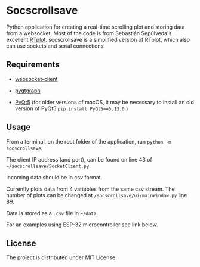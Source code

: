 # Socscrollsave

Python application for creating a real-time scrolling plot and storing data from a websocket.
Most of the code is from  Sebastián Sepúlveda's excellent [RTplot](https://github.com/ssepulveda/esp_32). socscrollsave is a simplified version of RTplot, which also can use sockets and serial connections.


## Requirements
- [websocket-client](https://pypi.org/project/websocket_client/)

- [pyqtgraph](http://www.pyqtgraph.org/)

- [PyQt5](https://www.riverbankcomputing.com/software/pyqt/) (for older versions of macOS, it may be necessary to install an old version of PyQt5 `pip install PyQt5==5.13.0` )


## Usage
From a terminal, on the root folder of the application, run `python -m socscrollsave`.

The client IP address (and port), can be found on line 43 of `~/socscrollsave/SocketClient.py`.

Incoming data should be in csv format.

Currently plots data from 4 variables from the same csv stream. The number of plots can be changed at  `/socscrollsave/ui/mainWindow.py` line 89.

Data is stored as a `.csv` file in `~/data`.

For an examples using ESP-32 microcontroller see link below.


## License
The project is distributed under MIT License

